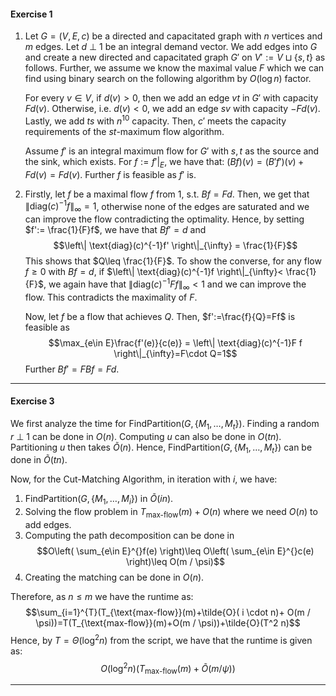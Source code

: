 #### Exercise 1
1. Let $G=(V,E,c)$ be a directed and capacitated graph with $n$ vertices and $m$ edges. Let $d\  \bot\  1$ be an integral demand vector. We add edges into $G$ and create a new directed and capacitated graph $G'$ on $V':= V\sqcup \{ s,t \}$ as follows. Further, we assume we know the maximal value $F$ which we can find using binary search on the following algorithm by $O(\log n)$ factor.
   
   For every $v\in V$, if $d(v)> 0$, then we add an edge $vt$ in $G'$ with capacity $Fd(v)$. Otherwise, i.e. $d(v)< 0$, we add an edge $sv$ with capacity $-Fd(v)$. Lastly, we add $ts$ with $n^{10}$ capacity. Then, $c'$ meets the capacity requirements of the $st$-maximum flow algorithm. 
   
   Assume $f'$ is an integral maximum flow for $G'$ with $s,t$ as the source and the sink, which exists. For $f:= f'|_{E}$, we have that: $(Bf)(v)=(B'f')(v)+Fd(v)=Fd(v)$. Further $f$ is feasible as $f'$ is. 
2. Firstly, let $f$ be a maximal flow $f$ from 1, s.t. $Bf=Fd$. Then, we get that $\left\| \text{diag}(c)^{-1}f \right\|_{\infty}=1$, otherwise none of the edges are saturated and we can improve the flow contradicting the optimality. Hence, by setting $f':= \frac{1}{F}f$, we have that $Bf'=d$ and $$\left\| \text{diag}(c)^{-1}f' \right\|_{\infty} = \frac{1}{F}$$This shows that $Q\leq \frac{1}{F}$. To show the converse, for any flow $f\geq 0$ with $Bf=d$, if $\left\| \text{diag}(c)^{-1}f \right\|_{\infty}< \frac{1}{F}$, we again have that $\left\| \text{diag}(c)^{-1}Ff \right\|_{\infty}< 1$ and we can improve the flow. This contradicts the maximality of $F$. 
   
   Now, let $f$ be a flow that achieves $Q$. Then, $f':=\frac{f}{Q}=Ff$ is feasible as $$\max_{e\in E}\frac{f'(e)}{c(e)} = \left\| \text{diag}(c)^{-1}F f \right\|_{\infty}=F\cdot Q=1$$Further $Bf'=FBf=Fd$.

---
#### Exercise 3
We first analyze the time for $\text{FindPartition}(G,\{ M_{1},\dots,M_{t} \})$. Finding a random $r\  \bot\  1$ can be done in $O(n)$. Computing $u$ can also be done in $O(tn)$. Partitioning $u$ then takes $\tilde{O}(n)$. Hence, $\text{FindPartition}(G,\{ M_{1},\dots,M_{t} \})$ can be done in $\tilde{O}(tn)$. 

Now, for the Cut-Matching Algorithm, in iteration with $i$, we have:
1. $\text{FindPartition}(G,\{ M_{1},\dots,M_{i} \})$ in $\tilde{O}(in)$.
2. Solving the flow problem in $T_{\text{max-flow}}(m)+O(n)$ where we need $O(n)$ to add edges. 
3. Computing the path decomposition can be done in $$O\left( \sum_{e\in E}^{}f(e) \right)\leq O\left( \sum_{e\in E}^{}c(e) \right)\leq O(m / \psi)$$
4. Creating the matching can be done in $O(n)$.

Therefore, as $n\leq m$ we have the runtime as: $$\sum_{i=1}^{T}(T_{\text{max-flow}}(m)+\tilde{O}( i \cdot  n)+ O(m / \psi))=T(T_{\text{max-flow}}(m)+O(m / \psi))+\tilde{O}(T^2 n)$$Hence, by $T=\Theta(\log^{2} n)$ from the script, we have that the runtime is given as: $$O(\log^{2}n)(T_{\text{max-flow}}(m)+\tilde{O}(m / \psi))$$

---
